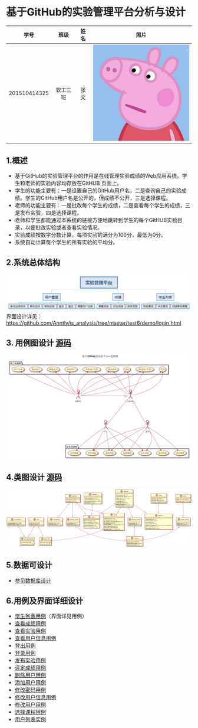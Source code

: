 # 基于GitHub的实验管理平台分析与设计

|学号|班级|姓名|照片|
|:-------:|:-------------: | :----------:|:---:|
|201510414325|软工三班|张文|![myself](../myself.jpg "myself")

## 1.概述
- 基于GitHub的实验管理平台的作用是在线管理实验成绩的Web应用系统。学生和老师的实验内容均存放在GitHUB
页面上。
- 学生的功能主要有：一是设置自己的GitHub用户名，二是查询自己的实验成绩。学生的GitHub用户名是公开的，但成绩不公开，三是选择课程。
- 老师的功能主要有：一是批改每个学生的成绩，二是查看每个学生的成绩，三是发布实验，四是选择课程。
- 老师和学生都能通过本系统的链接方便地跳转到学生的每个GitHUB实验目录，以便批改实验或者查看实验情况。
- 实验成绩按数字分数计算，每项实验的满分为100分，最低为0分。
- 系统自动计算每个学生的所有实验的平均分。

## 2.系统总体结构
![系统总体结构](系统总体结构.png)
界面设计详见：https://github.com/Anntly/is_analysis/tree/master/test6/demo/login.html

## 3. 用例图设计 [源码](用例图设计.puml)
![](用例图设计.png '用例图')

## 4.类图设计 [源码](类图.puml)
![](类图.png '类图')

## 5.数据可设计
* [参见数据库设计](数据库设计.md)

## 6.用例及界面详细设计
* [学生列表用例](用例/学生列表用例.md)（界面详见用例）
* [查看成绩用例](用例/查看成绩用例.md)
* [查看实验用例](用例/查看实验用例.md)
* [查看用户信息用例](用例/查看用户信息用例.md)
* [登出用例](用例/登出用例.md)
* [登录用例](用例/登录用例.md)
* [发布实验用例](用例/发布实验用例.md)
* [评定成绩用例](用例/评定成绩用例.md)
* [删除用户用例](用例/删除用户用例.md)
* [添加用户用例](用例/添加用户用例.md)
* [修改密码用例](用例/修改密码用例.md)
* [修改用户信息用例](用例/修改用户信息用例.md)
* [修改用户用例](用例/修改用户用例.md)
* [选择课程用例](用例/选择课程用例.md)
* [用户列表实例](用例/用户列表实例.md)
